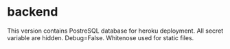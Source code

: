 # backend
This version contains PostreSQL database for heroku deployment. All secret variable are hidden. Debug=False. Whitenose used for static files. 
